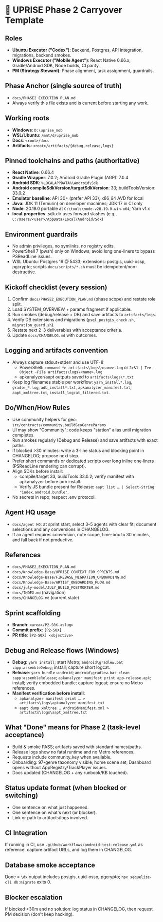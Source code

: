 # 🧠 UPRISE Phase 2 Carryover Template

## Roles
- **Ubuntu Executor ("Codex")**: Backend, Postgres, API integration, migrations, backend smokes.
- **Windows Executor ("Mobile Agent")**: React Native 0.66.x, Gradle/Android SDK, Node builds, CI parity.
- **PM (Strategy Steward)**: Phase alignment, task assignment, guardrails.

## Phase Anchor (single source of truth)
- `docs/PHASE2_EXECUTION_PLAN.md`
- Always verify this file exists and is current before starting any work.

## Working roots
- **Windows**: `D:\uprise_mob`
- **WSL/Ubuntu**: `/mnt/d/uprise_mob`
- **Docs**: `<root>/docs`
- **Artifacts**: `<root>/artifacts/{debug,release,logs}`

## Pinned toolchains and paths (authoritative)
- **React Native**: 0.66.4
- **Gradle Wrapper**: 7.0.2; Android Gradle Plugin (AGP): 7.0.4
- **Android SDK**: `%LOCALAPPDATA%\Android\Sdk`
- **Android compileSdkVersion/targetSdkVersion**: 33; buildToolsVersion: 33.0.2
- **Emulator baseline**: API 30+ (prefer API 33); x86_64 AVD for local
- **Java**: JDK 11 (Temurin) on developer machines; JDK 17 in CI only
- **Node**: 20.19.0 portable at `C:\tools\node-v20.19.0-win-x64`; Yarn v1.x
- **local.properties**: sdk.dir uses forward slashes (e.g., `C:/Users/<user>/AppData/Local/Android/Sdk`)

## Environment guardrails
- No admin privileges, no symlinks, no registry edits.
- PowerShell 7 (pwsh) only on Windows; avoid long one-liners to bypass PSReadLine issues.
- WSL Ubuntu: Postgres 16 @ 5433; extensions: postgis, uuid-ossp, pgcrypto; scripts `docs/scripts/*.sh` must be idempotent/non-destructive.

## Kickoff checklist (every session)
1) Confirm `docs/PHASE2_EXECUTION_PLAN.md` (phase scope) and restate role split.
2) Load SYSTEM_OVERVIEW + params fragment if applicable.
3) Run smokes (debug/release + DB) and save artifacts to `artifacts/logs`.
4) Verify DB extensions and migrations (`psql_postgis_check.sh`, `migration_guard.sh`).
5) Restate next 2–3 deliverables with acceptance criteria.
6) Update `docs/CHANGELOG.md` with outcomes.

## Logging and artifacts convention
- Always capture stdout+stderr and use UTF-8:
  - PowerShell: `command *> artifacts\logs\<name>.log` or `2>&1 | Tee-Object -File artifacts\logs\<name>.log`
  - apkanalyzer/aapt outputs saved to `artifacts\logs\*.txt`
- Keep log filenames stable per workflow: `yarn_install*.log`, `gradle_*.log`, `adb_install*.txt`, `apkanalyzer_manifest.txt`, `aapt_xmltree.txt`, `install_logcat_filtered.txt`.

## Do/When/How Rules
- Use community helpers for geo: `src/contracts/community.buildGeoGenreParams`
- UI may show "Community"; code keeps "station" alias until migration completes.
- Run smokes regularly (Debug and Release) and save artifacts with exact paths.
- If blocked >30 minutes: write a 3-line status and blocking point in CHANGELOG; propose next step.
- Prefer short commands or dedicated scripts over long inline one‑liners (PSReadLine rendering can corrupt).
- Align SDKs before install:
  - compile/target 33, buildTools 33.0.2; verify manifest with apkanalyzer before adb install.
  - Verify JS bundle present for Release: `aapt list … | Select-String "index.android.bundle"`.
- No secrets in repo; respect .env protocol.

## Agent HQ usage
- `docs/agent HQ`: at sprint start, select 3–5 agents with clear fit; document selections and any conversions in CHANGELOG.
- If an agent requires conversion, note scope, time-box to 30 minutes, and fall back if not productive.

## References
- `docs/PHASE2_EXECUTION_PLAN.md`
- `docs/Knowledge-Base/UPRISE_CONTEXT_FOR_SPRINTS.md`
- `docs/Knowledge-Base/FIREBASE_MIGRATION_ONBOARDING.md`
- `docs/Knowledge-Base/ARTIST_ONBOARDING_FLOW.md`
- `docs/july-model/JULY_BUILD_POSTMORTEM.md`
- `docs/INDEX.md` (navigation)
- `docs/CHANGELOG.md` (current state)

## Sprint scaffolding
- **Branch**: `<area>/P2-S0X-<slug>`
- **Commit prefix**: `[P2-S0X]`
- **PR title**: `[P2-S0X] <objective>`

## Debug and Release flows (Windows)
- **Debug**: `yarn install`; start Metro; `android\gradlew.bat :app:assembleDebug`; install; capture short logcat.
- **Release**: `yarn bundle:android`; `android\gradlew.bat clean :app:assembleRelease`; `apkanalyzer manifest print app-release.apk`; install; verify embedded bundle; capture logcat; ensure no Metro references.
- **Manifest verification before install**:
  - `apkanalyzer manifest print … > artifacts\logs\apkanalyzer_manifest.txt`
  - `aapt dump xmltree … AndroidManifest.xml > artifacts\logs\aapt_xmltree.txt`

## What "Done" means for Phase 2 (task-level acceptance)
- Build & smoke PASS; artifacts saved with standard names/paths.
- Release logs show no fatal runtime and no Metro references.
- Requests include community_key when available.
- Onboarding: 97-genre taxonomy visible; home scene set; Dashboard opens without AppRegistry/TrackPlayer issues.
- Docs updated (CHANGELOG + any runbook/KB touched).

## Status update format (when blocked or switching)
- One sentence on what just happened.
- One sentence on what's next (or blocker).
- Link or path to artifacts/logs involved.

## CI Integration
If running in CI, use `.github/workflows/android-test-release.yml` as reference, capture artifact URLs, and log them in CHANGELOG.

## Database smoke acceptance
Done = `\dx` output includes postgis, uuid-ossp, pgcrypto; `npx sequelize-cli db:migrate` exits 0.

## Blocker escalation
If blocked >30m and no solution: log status in CHANGELOG, then request PM decision (don't keep hacking).
